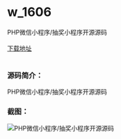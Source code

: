 # w_1606
PHP微信小程序/抽奖小程序开源源码
<br/></br>
[下载地址](https://www.uuid2.com/1606.html "下载地址")
<br/></br>
<h3>源码简介：</h3>
<p>PHP微信小程序/抽奖小程序开源源码<p>
<h3>截图：</h3>
<img src="https://www.uuid2.com/wp-content/uploads/img/202109/4d62fa4845.gif" alt="PHP微信小程序/抽奖小程序开源源码">
